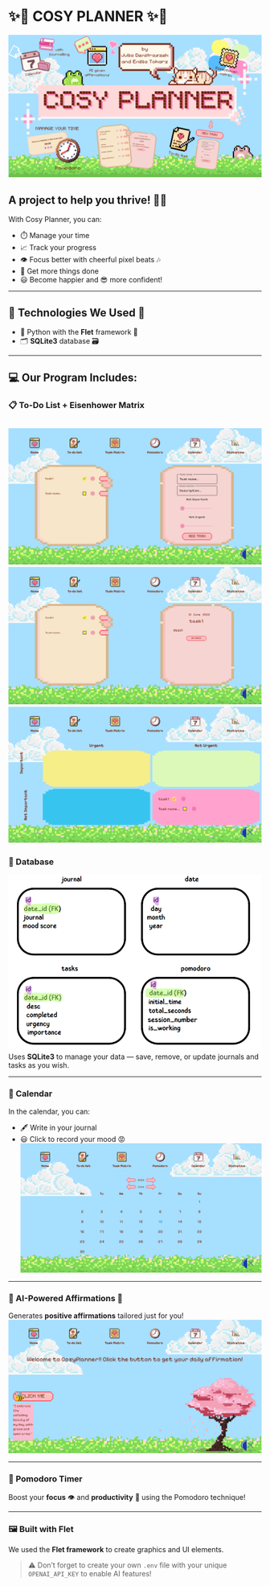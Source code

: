 # ✨🎀 COSY PLANNER ✨🎀  
![cosy_planner](./readme_images/cosy_planner.png)

## A project to help you thrive! 🌱🧠  
With Cosy Planner, you can:  
* ⏱️ Manage your time  
* 📈 Track your progress  
* 👁️ Focus better with cheerful pixel beats 🎶  
* 📠 Get more things done  
* 😃 Become happier and 😎 more confident!

---

## 🧰 Technologies We Used 🤖  
* 🐍 Python with the **Flet** framework 🪈  
* 🗂️ **SQLite3** database 🗃️

---

## 💻 Our Program Includes:

### 📋 To-Do List + Eisenhower Matrix  
![task](./readme_images/task.png)  
![task_display](./readme_images/display_task.png)
![eisenhower](./readme_images/eisenhower_matrix.png)
---

### 🧮 Database  
![database](./readme_images/database.png)  
Uses **SQLite3** to manage your data — save, remove, or update journals and tasks as you wish.

---

### 📅 Calendar  
In the calendar, you can:  
* 🖋️ Write in your journal  
* 😃 Click to record your mood 😡  
![calendar](./readme_images/calendar.png)

---

### 🧠 AI-Powered Affirmations 🤖  
Generates **positive affirmations** tailored just for you!
![affirmations](./readme_images/affirmations.png)

---

### 🍅 Pomodoro Timer  
Boost your **focus** 👁️ and **productivity** 🧠 using the Pomodoro technique!

---

### 🖼️ Built with Flet  
We used the **Flet framework** to create graphics and UI elements.  

> ⚠️ Don’t forget to create your own `.env` file with your unique `OPENAI_API_KEY` to enable AI features!

